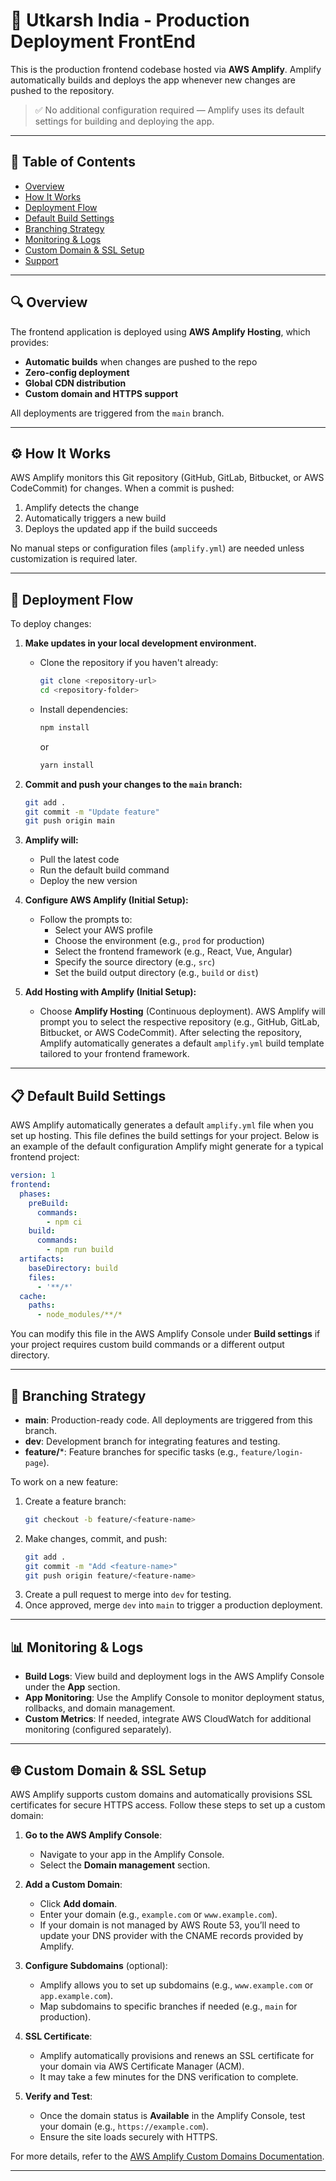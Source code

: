 # 🚀 Utkarsh India - Production Deployment FrontEnd

This is the production frontend codebase hosted via **AWS Amplify**. Amplify automatically builds and deploys the app whenever new changes are pushed to the repository.

> ✅ No additional configuration required — Amplify uses its default settings for building and deploying the app.

---

## 📁 Table of Contents

- [Overview](#overview)
- [How It Works](#how-it-works)
- [Deployment Flow](#deployment-flow)
- [Default Build Settings](#default-build-settings)
- [Branching Strategy](#branching-strategy)
- [Monitoring & Logs](#monitoring--logs)
- [Custom Domain & SSL Setup](#custom-domain--ssl-setup)
- [Support](#support)

---

## 🔍 Overview

The frontend application is deployed using **AWS Amplify Hosting**, which provides:

- **Automatic builds** when changes are pushed to the repo
- **Zero-config deployment**
- **Global CDN distribution**
- **Custom domain and HTTPS support**

All deployments are triggered from the `main` branch.

---

## ⚙️ How It Works

AWS Amplify monitors this Git repository (GitHub, GitLab, Bitbucket, or AWS CodeCommit) for changes. When a commit is pushed:

1. Amplify detects the change
2. Automatically triggers a new build
3. Deploys the updated app if the build succeeds

No manual steps or configuration files (`amplify.yml`) are needed unless customization is required later.

---

## 🔄 Deployment Flow

To deploy changes:

1. **Make updates in your local development environment.**
   - Clone the repository if you haven't already:
     ```bash
     git clone <repository-url>
     cd <repository-folder>
     ```
   - Install dependencies:
     ```bash
     npm install
     ```
     or
     ```bash
     yarn install
     ```

2. **Commit and push your changes to the `main` branch:**
   ```bash
   git add .
   git commit -m "Update feature"
   git push origin main
   ```

3. **Amplify will:**
   - Pull the latest code
   - Run the default build command
   - Deploy the new version

4. **Configure AWS Amplify (Initial Setup):**
   - Follow the prompts to:
     - Select your AWS profile
     - Choose the environment (e.g., `prod` for production)
     - Select the frontend framework (e.g., React, Vue, Angular)
     - Specify the source directory (e.g., `src`)
     - Set the build output directory (e.g., `build` or `dist`)

5. **Add Hosting with Amplify (Initial Setup):**
   - Choose **Amplify Hosting** (Continuous deployment). AWS Amplify will prompt you to select the respective repository (e.g., GitHub, GitLab, Bitbucket, or AWS CodeCommit). After selecting the repository, Amplify automatically generates a default `amplify.yml` build template tailored to your frontend framework.

---

## 📋 Default Build Settings

AWS Amplify automatically generates a default `amplify.yml` file when you set up hosting. This file defines the build settings for your project. Below is an example of the default configuration Amplify might generate for a typical frontend project:

```yaml
version: 1
frontend:
  phases:
    preBuild:
      commands:
        - npm ci
    build:
      commands:
        - npm run build
  artifacts:
    baseDirectory: build
    files:
      - '**/*'
  cache:
    paths:
      - node_modules/**/*
```

You can modify this file in the AWS Amplify Console under **Build settings** if your project requires custom build commands or a different output directory.

---

## 🌿 Branching Strategy

- **main**: Production-ready code. All deployments are triggered from this branch.
- **dev**: Development branch for integrating features and testing.
- **feature/***: Feature branches for specific tasks (e.g., `feature/login-page`).

To work on a new feature:
1. Create a feature branch:
   ```bash
   git checkout -b feature/<feature-name>
   ```
2. Make changes, commit, and push:
   ```bash
   git add .
   git commit -m "Add <feature-name>"
   git push origin feature/<feature-name>
   ```
3. Create a pull request to merge into `dev` for testing.
4. Once approved, merge `dev` into `main` to trigger a production deployment.

---

## 📊 Monitoring & Logs

- **Build Logs**: View build and deployment logs in the AWS Amplify Console under the **App** section.
- **App Monitoring**: Use the Amplify Console to monitor deployment status, rollbacks, and domain management.
- **Custom Metrics**: If needed, integrate AWS CloudWatch for additional monitoring (configured separately).

---

## 🌐 Custom Domain & SSL Setup

AWS Amplify supports custom domains and automatically provisions SSL certificates for secure HTTPS access. Follow these steps to set up a custom domain:

1. **Go to the AWS Amplify Console**:
   - Navigate to your app in the Amplify Console.
   - Select the **Domain management** section.

2. **Add a Custom Domain**:
   - Click **Add domain**.
   - Enter your domain (e.g., `example.com` or `www.example.com`).
   - If your domain is not managed by AWS Route 53, you’ll need to update your DNS provider with the CNAME records provided by Amplify.

3. **Configure Subdomains** (optional):
   - Amplify allows you to set up subdomains (e.g., `www.example.com` or `app.example.com`).
   - Map subdomains to specific branches if needed (e.g., `main` for production).

4. **SSL Certificate**:
   - Amplify automatically provisions and renews an SSL certificate for your domain via AWS Certificate Manager (ACM).
   - It may take a few minutes for the DNS verification to complete.

5. **Verify and Test**:
   - Once the domain status is **Available** in the Amplify Console, test your domain (e.g., `https://example.com`).
   - Ensure the site loads securely with HTTPS.

For more details, refer to the [AWS Amplify Custom Domains Documentation](https://docs.aws.amazon.com/amplify/latest/userguide/custom-domains.html).

---
